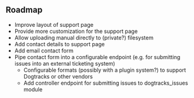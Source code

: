 ## Roadmap
- Improve layout of support page
- Provide more customization for the support page
- Allow uploading manual directly to (private?) filesystem
- Add contact details to support page
- Add email contact form
- Pipe contact form into a configurable endpoint (e.g. for submitting issues into an external ticketing system)
  - Configurable formats (possibly with a plugin system?) to support Dogtracks or other vendors
  - Add controller endpoint for submitting issues to dogtracks_issues module
